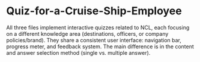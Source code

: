 # Quiz-for-a-Cruise-Ship-Employee
All three files implement interactive quizzes related to NCL, each focusing on a different knowledge area (destinations, officers, or company policies/brand). They share a consistent user interface: navigation bar, progress meter, and feedback system. The main difference is in the content and answer selection method (single vs. multiple answer).
